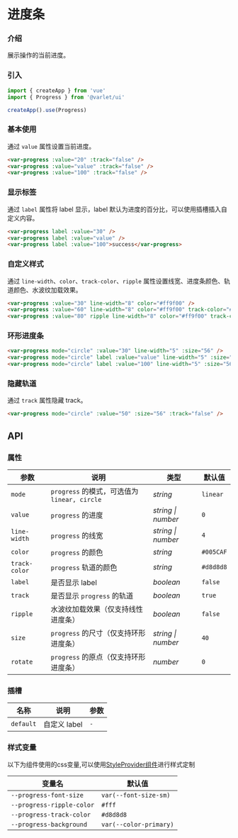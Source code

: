 # 进度条

### 介绍

展示操作的当前进度。

### 引入

```js
import { createApp } from 'vue'
import { Progress } from '@varlet/ui'

createApp().use(Progress)
```

### 基本使用

通过 `value` 属性设置当前进度。

```html
<var-progress :value="20" :track="false" />
<var-progress :value="value" :track="false" />
<var-progress :value="100" :track="false" />
```

### 显示标签

通过 `label` 属性将 label 显示，label 默认为进度的百分比，可以使用插槽插入自定义内容。

```html
<var-progress label :value="30" />
<var-progress label :value="value" />
<var-progress label :value="100">success</var-progress>
```

### 自定义样式

通过 `line-width`、`color`、`track-color`、`ripple` 属性设置线宽、进度条颜色、轨道颜色、水波纹加载效果。

```html
<var-progress :value="30" line-width="8" color="#ff9f00" />
<var-progress :value="60" line-width="8" color="#ff9f00" track-color="#f5cb90" />
<var-progress :value="80" ripple line-width="8" color="#ff9f00" track-color="#f5cb90" />
```

### 环形进度条

```html
<var-progress mode="circle" :value="30" line-width="5" :size="56" />
<var-progress mode="circle" label :value="value" line-width="5" :size="56" />
<var-progress mode="circle" label :value="100" line-width="5" :size="56" />
```


### 隐藏轨道

通过 `track` 属性隐藏 track。

```html
<var-progress mode="circle" :value="50" :size="56" :track="false" />
```
## API

### 属性

| 参数  |   说明  | 类型     | 默认值   |
| ----  | --------------- | -------- | -------- |
| `mode`  | `progress` 的模式，可选值为`linear, circle` | _string_ | `linear` |
| `value` | `progress` 的进度 | _string \| number_ |  `0`  |
| `line-width` | `progress` 的线宽 | _string \| number_ | `4` |
| `color` | `progress` 的颜色 | _string_  | `#005CAF` |
| `track-color`  | `progress` 轨道的颜色 | _string_   | `#d8d8d8` |
| `label` | 是否显示 label | _boolean_ | `false` |
| `track` | 是否显示 `progress` 的轨道 | _boolean_ | `true` |
| `ripple` | 水波纹加载效果（仅支持线性进度条） | _boolean_ | `false` |
| `size` | `progress` 的尺寸（仅支持环形进度条） | _string \| number_ | `40` |
| `rotate` | `progress` 的原点（仅支持环形进度条） | _number_ | `0` |

### 插槽

| 名称 | 说明 | 参数 |
| ----- | -------------- | -------- |
| `default` | 自定义 label | `-` |

### 样式变量
以下为组件使用的css变量,可以使用[StyleProvider组件](#/zh-CN/style-provider)进行样式定制

| 变量名 | 默认值 |
| --- | --- |
| `--progress-font-size` | `var(--font-size-sm)` |
| `--progress-ripple-color` | `#fff` |
| `--progress-track-color` | `#d8d8d8` |
| `--progress-background` | `var(--color-primary)` |